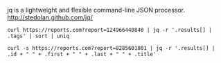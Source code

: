 jq is a lightweight and flexible command-line JSON processor.
http://stedolan.github.com/jq/


    curl https://reports.com?report=124966440840 | jq -r '.results[] | .tags' | sort | uniq

    curl -s https://reports.com?report=8285601801 | jq -r '.results[] | .id + " " + .first + " " + .last + " " + .title'
